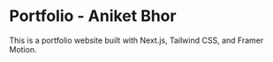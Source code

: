 # Portfolio - Aniket Bhor

This is a portfolio website built with Next.js, Tailwind CSS, and Framer Motion.

